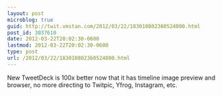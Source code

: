 ```yaml
---
layout: post
microblog: true
guid: http://twit.vmstan.com/2012/03/22/183010802360524800.html
post_id: 3037610
date: 2012-03-22T20:02:30-0600
lastmod: 2012-03-22T20:02:30-0600
type: post
url: /2012/03/22/183010802360524800.html
---
```

New TweetDeck is 100x better now that it has timeline image preview and browser, no more directing to Twitpic, Yfrog, Instagram, etc.
